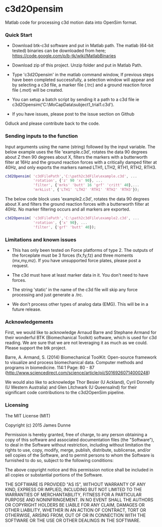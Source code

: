 c3d2Opensim
================
Matlab code for processing c3d motion data into OpenSim format.

### Quick Start

- Download btk-c3d software and put in Matlab path.
The matlab (64-bit tested) binaries can be downloaded from here; https://code.google.com/p/b-tk/wiki/MatlabBinaries

- Download zip of this project. Unzip folder and put in Matlab Path.

- Type 'c3d2Opensim' in the matlab command window, If previous steps have been completed successfully, a selection window will appear and by selecting a c3d file, a marker file (.trc) and a ground reaction force file (.mot) will be created.

- You can setup a batch script by sending it a path to a c3d file ie c3d2Opensim('C:\MoCapData\subject1_trial1.c3d').

- If you have issues, please post to the issue section on Github

Gdluck and please contribute back to the code.

### Sending inputs to the function

Input arguments using the name (string) followed by the input variable. The below example uses the file 'example.c3d', rotates the data 90 degrees about Z then 90 degrees about X, filters the markers with a butterworth filter at 16Hz and the ground reaction forces with a critically damped filter at 40Hz,  and only exports the markers named LTH1, LTH2, RTH1, RTH2, RTH3.


```matlab
c3d2Opensim( 'c3dFilePath','C:\path2c3dFile\example.c3d', ...
             'rotation', {'z' 90 'x' 90}, ...
             'filter', {'mrks' 'butt' 16 'grf' 'critt' 40},...
             'mrkList', {'LTH1' 'LTH2' 'RTH1' 'RTH2' 'RTH3'});
```

The below code block uses 'example2.c3d', rotates the data 90 degrees about X and filters the ground reaction forces with a butterworth filter at 40Hz. No marker filtering occurs and all markers are exported.


```matlab
c3d2Opensim( 'c3dFilePath','C:\path2c3dFile\example2.c3d', ...
             'rotation', {'x' 90}, ...
             'filter', {'grf' 'butt' 40});
```



### Limitations and known issues

- This has only been tested on Force platforms of type 2. The outputs of the forceplate must be 3 forces (fx,fy,fz) and three moments (mx,my,mz). If you have unsupported force plates, please post a request.

- The c3d must have at least marker data in it. You don't need to have forces.

- The string 'static' in the name of the c3d file will skip any force processing and just generate a .trc.  

- We don't process other types of analog data (EMG). This will be in a future release.  

### Acknowledgements

First, we would like to acknowledge Arnaud Barre and Stephane Armand for their wonderful BTK (Biomechanical Toolkit) software, which is used for c3d reading. We are sure that we are not leveraging it as much as we could. Please support the btk project.

Barre, A. Armand, S. (2014) Biomechanical ToolKit: Open-source framework to visualize and process biomechanical data. Computer methods and programs in biomedicine. 114:1 Page: 80 - 87 (http://www.sciencedirect.com/science/article/pii/S0169260714000248)

We would also like to acknowledge Thor Besier (U Ackland), Cyril Donnelly (U Western Australia) and Glen Litchwark (U Queensalnd) for their significant code contributions to the c3d2OpenSim pipeline.

### Licensing
The MIT License (MIT)

Copyright (c) 2015 James Dunne

Permission is hereby granted, free of charge, to any person obtaining a copy
of this software and associated documentation files (the "Software"), to deal
in the Software without restriction, including without limitation the rights
to use, copy, modify, merge, publish, distribute, sublicense, and/or sell
copies of the Software, and to permit persons to whom the Software is
furnished to do so, subject to the following conditions:

The above copyright notice and this permission notice shall be included in
all copies or substantial portions of the Software.

THE SOFTWARE IS PROVIDED "AS IS", WITHOUT WARRANTY OF ANY KIND, EXPRESS OR
IMPLIED, INCLUDING BUT NOT LIMITED TO THE WARRANTIES OF MERCHANTABILITY,
FITNESS FOR A PARTICULAR PURPOSE AND NONINFRINGEMENT. IN NO EVENT SHALL THE
AUTHORS OR COPYRIGHT HOLDERS BE LIABLE FOR ANY CLAIM, DAMAGES OR OTHER
LIABILITY, WHETHER IN AN ACTION OF CONTRACT, TORT OR OTHERWISE, ARISING FROM,
OUT OF OR IN CONNECTION WITH THE SOFTWARE OR THE USE OR OTHER DEALINGS IN
THE SOFTWARE.
